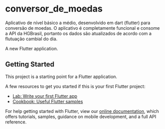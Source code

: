 # conversor_de_moedas

Aplicativo de nível básico a médio, desenvolvido em dart (flutter) para conversão de moedas. O aplicativo é completamente funcional e consome a API da HGBrasil, portanto os dados são atualizados de acordo com a flutuação cambial do dia. 


A new Flutter application.

## Getting Started

This project is a starting point for a Flutter application.

A few resources to get you started if this is your first Flutter project:

- [Lab: Write your first Flutter app](https://flutter.dev/docs/get-started/codelab)
- [Cookbook: Useful Flutter samples](https://flutter.dev/docs/cookbook)

For help getting started with Flutter, view our
[online documentation](https://flutter.dev/docs), which offers tutorials,
samples, guidance on mobile development, and a full API reference.
